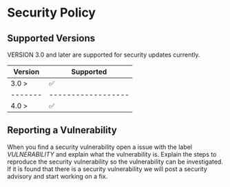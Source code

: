 # Security Policy

## Supported Versions

VERSION 3.0 and later are supported for security updates currently.

| Version | Supported          |
| ------- | ------------------ |
| 3.0 >   | :white_check_mark: |
| ------- | ------------------ |
| 4.0 >   | :white_check_mark: |

## Reporting a Vulnerability

When you find a security vulnerability open a issue with the label *VULNERABILITY* and explain what the vulnerability is.
Explain the steps to reproduce the security vulnerability so the vulnerability can be investigated.
If it is found that there is a security vulnerability we will post a security advisory and start working on a fix.
